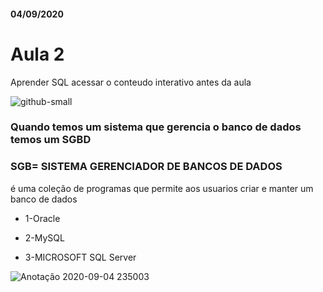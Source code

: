 #### 04/09/2020

# Aula 2

Aprender SQL
acessar o conteudo interativo antes da aula



 ![github-small](https://user-images.githubusercontent.com/61218420/92293734-2d747e80-eefc-11ea-8d6f-459110114990.jpg)

### Quando temos um sistema que gerencia o banco de dados temos um  SGBD

### SGB= SISTEMA GERENCIADOR DE BANCOS DE DADOS
é uma coleção de programas que permite aos usuarios criar e manter um banco de dados

- 1-Oracle

- 2-MySQL

- 3-MICROSOFT SQL Server


![Anotação 2020-09-04 235003](https://user-images.githubusercontent.com/61218420/92296275-69faa700-ef09-11ea-8add-151671f3dfcd.jpg)


